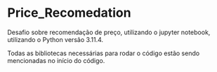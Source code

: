 # Price_Recomedation

Desafio sobre recomendação de preço, utilizando o jupyter notebook, utilizando o Python versão 3.11.4.


Todas as bibliotecas necessárias para rodar o código estão sendo mencionadas no início do código. 

